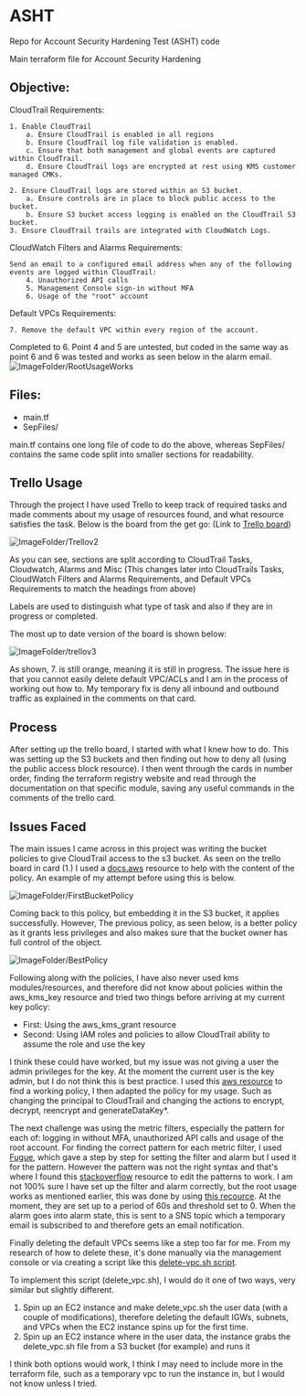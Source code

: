 # ASHT
Repo for Account Security Hardening Test (ASHT) code


Main terraform file for Account Security Hardening

## **Objective:**

CloudTrail Requirements:

    1. Enable CloudTrail
        a. Ensure CloudTrail is enabled in all regions
        b. Ensure CloudTrail log file validation is enabled.
        c. Ensure that both management and global events are captured within CloudTrail.
        d. Ensure CloudTrail logs are encrypted at rest using KMS customer managed CMKs.

    2. Ensure CloudTrail logs are stored within an S3 bucket.
        a. Ensure controls are in place to block public access to the bucket.
        b. Ensure S3 bucket access logging is enabled on the CloudTrail S3 bucket.
    3. Ensure CloudTrail trails are integrated with CloudWatch Logs.

CloudWatch Filters and Alarms Requirements:

    Send an email to a configured email address when any of the following events are logged within CloudTrail:
        4. Unauthorized API calls
        5. Management Console sign-in without MFA
        6. Usage of the "root" account

Default VPCs Requirements:

    7. Remove the default VPC within every region of the account.


Completed to 6. Point 4 and 5 are untested, but coded in the same way as point 6
and 6 was tested and works as seen below in the alarm email. ![ImageFolder/RootUsageWorks](ImageFolder/RootUsageWorks.PNG)


## **Files:**

- main.tf
- SepFiles/

main.tf contains one long file of code to do the above, whereas SepFiles/ contains the same code 
split into smaller sections for readability.

## **Trello Usage**

Through the project I have used Trello to keep track of required tasks and made comments about
my usage of resources found, and what resource satisfies the task. Below is the board from the get go:
(Link to [Trello board](https://trello.com/b/RWRYKgFF/account-security-hardening-test))

![ImageFolder/Trellov2](ImageFolder/Trellov2.PNG)

As you can see, sections are split according to CloudTrail Tasks, Cloudwatch, Alarms and Misc (This changes
later into CloudTrails Tasks, CloudWatch Filters and Alarms Requirements, and Default VPCs Requirements
to match the headings from above)

Labels are used to distinguish what type of task and also if they are in progress or completed.

The most up to date version of the board is shown below:

![ImageFolder/trellov3](ImageFolder/trellov3.PNG)

As shown, 7. is still orange, meaning it is still in progress. The issue here is that you cannot easily
delete default VPC/ACLs and I am in the process of working out how to. My temporary fix is deny all inbound
and outbound traffic as explained in the comments on that card.


## **Process**

After setting up the trello board, I started with what I knew how to do. This was setting up the S3 buckets and then
finding out how to deny all (using the public access block resource). I then went through the cards in number order, finding 
the terraform registry website and read through the documentation on that specific module, saving any useful commands in the 
comments of the trello card.



## **Issues Faced**

The main issues I came across in this project was writing the bucket policies to give CloudTrail access to the 
s3 bucket. As seen on the trello board in card (1.) I used a [docs.aws](https://docs.aws.amazon.com/awscloudtrail/latest/userguide/create-s3-bucket-policy-for-cloudtrail.html) resource to help with the content of the policy. An example of my attempt before using this is below. 

![ImageFolder/FirstBucketPolicy](ImageFolder/FirstBucketPolicy.PNG)

Coming back to this policy, but embedding it in the S3 bucket, it applies successfully. However, The previous policy,
as seen below, is a better policy as it grants less privileges and also makes sure that the bucket owner has full control
of the object.

![ImageFolder/BestPolicy](ImageFolder/BestPolicy.PNG)

Following along with the policies, I have also never used kms modules/resources, and therefore did not know about policies
within the aws_kms_key resource and tried two things before arriving at my current key policy:

- First: Using the aws_kms_grant resource
- Second: Using IAM roles and policies to allow CloudTrail ability to assume the role and use the key

I think these could have worked, but my issue was not giving a user the admin privileges for the key. At the moment the
current user is the key admin, but I do not think this is best practice. I used this [aws resource](https://aws.amazon.com/premiumsupport/knowledge-center/update-key-policy-future/)
to find a working policy, I then adapted the policy for my usage. Such as changing the principal to CloudTrail and
changing the actions to encrypt, decrypt, reencrypt and generateDataKey*.


The next challenge was using the metric filters, especially the pattern for each of: logging in without MFA, unauthorized API
calls and usage of the root account. For finding the correct pattern for each metric filter, I used [Fugue](https://docs.fugue.co/FG_R00055.html),
which gave a step by step for setting the filter and alarm but I used it for the pattern. However the pattern was not the right
syntax and that's where I found this [stackoverflow](https://stackoverflow.com/questions/63668422/getting-invalidparameterexception-while-trying-to-setup-cloudwatch-log-filter-vi) resource to edit the patterns to work. I am not 
100% sure I have set up the filter and alarm correctly, but the root usage works as mentioned earlier, this was done by using 
[this recource](https://docs.fugue.co/FG_R00062.html). At the moment, they are set up to a period of 60s and threshold set to 0.
When the alarm goes into alarm state, this is sent to a SNS topic which a temporary email is subscribed to and therefore gets an 
email notification.

Finally deleting the default VPCs seems like a step too far for me. From my research of how to delete these, it's done manually via the
management console or via creating a script like this [delete-vpc.sh script](https://gist.github.com/jokeru/e4a25bbd95080cfd00edf1fa67b06996).

To implement this script (delete_vpc.sh), I would do it one of two ways, very similar but slightly different.
1. Spin up an EC2 instance and make delete_vpc.sh the user data (with a couple of modifications), therefore deleting the default IGWs,
subnets, and VPCs when the EC2 instance spins up for the first time. 
2. Spin up an EC2 instance where in the user data, the instance grabs the delete_vpc.sh file from a S3 bucket (for example) and runs it

I think both options would work, I think I may need to include more in the terraform file, such as a temporary vpc to run the instance in,
but I would not know unless I tried.
